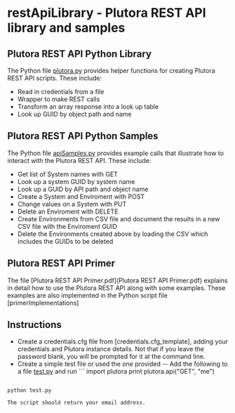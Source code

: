 # restApiLibrary - Plutora REST API library and samples
## Plutora REST API Python Library
The Python file [plutora.py](plutora.py) provides helper functions for creating Plutora REST API scripts.  These include:
- Read in credentials from a file
- Wrapper to make REST calls
- Transform an array response into a look up table
- Look up GUID by object path and name

## Plutora REST API Python Samples
The Python file [apiSamples.py](apiSamples.py) provides example calls that illustrate how to interact with the Plutora REST API.  These include:
- Get list of System names with GET
- Look up a system GUID by system name
- Look up a GUID by API path and object name
- Create a System and Enviroment with POST
- Change values on a System with PUT
- Delete an Enviroment with DELETE
- Create Environments from CSV file and document the results in a new CSV file with the Enviroment GUID
- Delete the Environments created above by loading the CSV which includes the GUIDs to be deleted

## Plutora REST API Primer
The file [Plutora REST API Primer.pdf](Plutora REST API Primer.pdf) explains in detail how to use the Plutora REST API along with some examples.  These examples are also implemented in the Python script file [primerImplementations]

## Instructions
- Create a credentials.cfg file from [credentials.cfg_template], adding your credentials and Plutora instance details.  Not that if you leave the password blank, you will be prompted for it at the command line.
- Create a simple test file or used the one provided
-- Add the following to a file [test.py](test.py) and run ```
import plutora
print plutora.api("GET", "me")
```

python test.py

The script should return your email address.